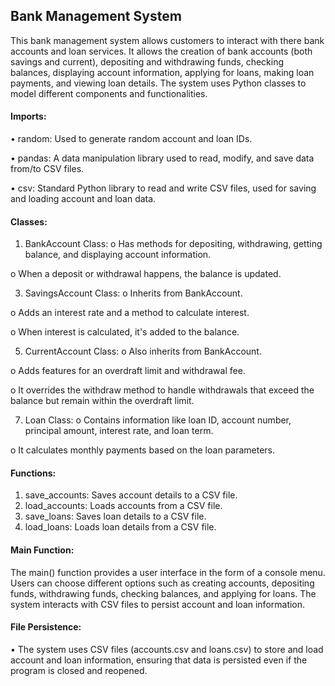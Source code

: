 ## Bank Management System 
This bank management system allows customers to interact with there bank accounts and loan services. It allows the creation of bank accounts (both savings and current), depositing and withdrawing funds, checking balances, displaying account information, applying for loans, making loan payments, and viewing loan details. The system uses Python classes to model different components and functionalities.
 
#### Imports:
•	random: Used to generate random account and loan IDs.

•	pandas: A data manipulation library used to read, modify, and save data from/to CSV files.

•	csv: Standard Python library to read and write CSV files, used for saving and loading account and loan data.

#### Classes:
1.	BankAccount Class:
 o	Has methods for depositing, withdrawing, getting balance, and displaying account information.

 o	When a deposit or withdrawal happens, the balance is updated.

3.	SavingsAccount Class:
 o	Inherits from BankAccount.

 o	Adds an interest rate and a method to calculate interest.
 
 o	When interest is calculated, it's added to the balance.

5.	CurrentAccount Class:
 o	Also inherits from BankAccount.

 o	Adds features for an overdraft limit and withdrawal fee.
 
 o	It overrides the withdraw method to handle withdrawals that exceed the balance but remain within the overdraft limit.

7.	Loan Class:
 o	Contains information like loan ID, account number, principal amount, interest rate, and loan term.

 o	It calculates monthly payments based on the loan parameters.

#### Functions:
1.	save_accounts: Saves account details to a CSV file.
2.	load_accounts: Loads accounts from a CSV file.
3.	save_loans: Saves loan details to a CSV file.
4.	load_loans: Loads loan details from a CSV file.

#### Main Function:
The main() function provides a user interface in the form of a console menu. Users can choose different options such as creating accounts, depositing funds, withdrawing funds, checking balances, and applying for loans. The system interacts with CSV files to persist account and loan information.

#### File Persistence:
•	The system uses CSV files (accounts.csv and loans.csv) to store and load account and loan information, ensuring that data is persisted even if the program is closed and reopened.

